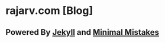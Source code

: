 # rajarv.com [Blog]
## Powered By [Jekyll](https://jekyllrb.com) and [Minimal Mistakes](https://mademistakes.com/work/minimal-mistakes-jekyll-theme/)